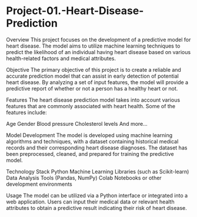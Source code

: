 # Project-01.-Heart-Disease-Prediction
Overview
This project focuses on the development of a predictive model for heart disease. The model aims to utilize machine learning techniques to predict the likelihood of an individual having heart disease based on various health-related factors and medical attributes.

Objective
The primary objective of this project is to create a reliable and accurate prediction model that can assist in early detection of potential heart disease. By analyzing a set of input features, the model will provide a predictive report of whether or not a person has a healthy heart or not.

Features
The heart disease prediction model takes into account various features that are commonly associated with heart health. Some of the features include:

Age
Gender
Blood pressure
Cholesterol levels
And more...

Model Development
The model is developed using machine learning algorithms and techniques, with a dataset containing historical medical records and their corresponding heart disease diagnoses. The dataset has been preprocessed, cleaned, and prepared for training the predictive model.

Technology Stack
Python
Machine Learning Libraries (such as Scikit-learn)
Data Analysis Tools (Pandas, NumPy)
Colab Notebooks or other development environments

Usage
The model can be utilized via a Python interface or integrated into a web application. Users can input their medical data or relevant health attributes to obtain a predictive result indicating their risk of heart disease.

